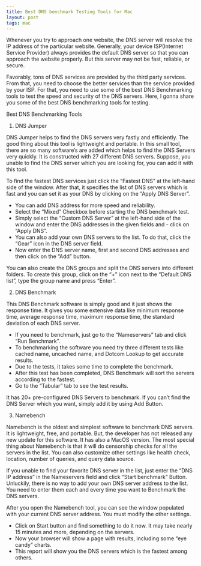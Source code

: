 ```yaml
---
title: Best DNS benchmark Testing Tools for Mac
layout: post
tags: mac
---
```


Whenever you try to approach one website, the DNS server will resolve the IP address of the particular website. Generally, your device ISP(Internet Service Provider) always provides the default DNS server so that you can approach the website properly. But this server may not be fast, reliable, or secure.

Favorably, tons of DNS services are provided by the third party services. From that, you need to choose the better services than the service provided by your ISP. For that, you need to use some of the best DNS Benchmarking tools to test the speed and security of the DNS servers. Here, I gonna share you some of the best DNS benchmarking tools for testing.

Best DNS Benchmarking Tools

1. DNS Jumper

DNS Jumper helps to find the DNS servers very fastly and efficiently. The good thing about this tool is lightweight and portable. In this small tool, there are so many software’s are added which helps to find the DNS Servers very quickly. It is constructed with 27 different DNS servers. Suppose, you unable to find the DNS server which you are looking for, you can add it with this tool.

To find the fastest DNS services just click the “Fastest DNS” at the left-hand side of the window. After that, it specifies the list of DNS servers which is fast and you can set it as your DNS by clicking on the “Apply DNS Server”.
    
- You can add DNS address for more speed and reliability.
- Select the “Mixed” Checkbox before starting the DNS benchmark test.
- Simply select the “Custom DNS Server” at the left-hand side of the window and enter the DNS addresses in the given fields and - click on “Apply DNS”.
- You can also add your own DNS servers to the list. To do that, click the “Gear” icon in the DNS server field.
- Now enter the DNS server name, first and second DNS addresses and then click on the “Add” button.

You can also create the DNS groups and split the DNS servers into different folders. To create this group, click on the “+” icon next to the “Default DNS list”, type the group name and press “Enter”.

2. DNS Benchmark

This DNS Benchmark software is simply good and it just shows the response time. It gives you some extensive data like minimum response time, average response time, maximum response time, the standard deviation of each DNS server.

- If you need to benchmark, just go to the “Nameservers” tab and click “Run Benchmark”.
- To benchmarking the software you need try three different tests like cached name, uncached name, and Dotcom Lookup to get accurate results.
- Due to the tests, it takes some time to complete the benchmark.
- After this test has been completed, DNS Benchmark will sort the servers according to the fastest.
- Go to the “Tabular” tab to see the test results.

It has 20+ pre-configured DNS Servers to benchmark. If you can’t find the DNS Server which you want, simply add it by using Add Button.

3. Namebench

Namebench is the oldest and simplest software to benchmark DNS servers. It is lightweight, free, and portable. But, the developer has not released any new update for this software. It has also a MacOS version. The most special thing about Namebench is that it will do censorship checks for all the servers in the list. You can also customize other settings like health check, location, number of queries, and query data source.

If you unable to find your favorite DNS server in the list, just enter the “DNS IP address” in the Nameservers field and click “Start benchmark” Button. Unluckily, there is no way to add your own DNS server address to the list. You need to enter them each and every time you want to Benchmark the DNS servers.

After you open the Namebench tool, you can see the window populated with your current DNS server address. You must modify the other settings.

- Click on Start button and find something to do it now. It may take nearly 15 minutes and more, depending on the servers.
- Now your browser will show a page with results, including some “eye candy” charts.
- This report will show you the DNS servers which is the fastest among others.
